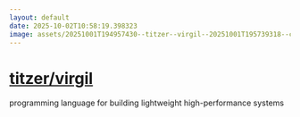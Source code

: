 ```yaml
---
layout: default
date: 2025-10-02T10:58:19.398323
image: assets/20251001T194957430--titzer--virgil--20251001T195739318--cropped.png
---
```


# [titzer/virgil](https://github.com/titzer/virgil)

programming language for building lightweight high-performance systems
